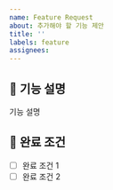 ```yaml
---
name: Feature Request
about: 추가해야 할 기능 제안
title: ''
labels: feature
assignees:
---
```


## :hammer: 기능 설명

기능 설명

## 📑 완료 조건

- [ ] 완료 조건 1
- [ ] 완료 조건 2
